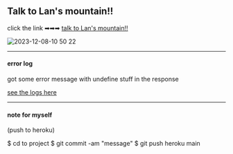 ## Talk to Lan's mountain!!

click the link ➡➡➡
[talk to Lan's mountain!!](https://talk-to-lans-mountain-a212fffbda9a.herokuapp.com/)

<img alt=" 2023-12-08-10 50 22" src="https://github.com/yclanlan/a2z-final/assets/97862198/02ed89e8-706f-4aca-87d8-65750772e93f">



<hr>

#### error log

got some error message with undefine stuff
in the response 

[see the logs here](https://github.com/yclanlan/a2z-final/blob/main/error-log)

<hr>

#### note for myself

(push to heroku)

$ cd to project
$ git commit -am "message"
$ git push heroku main